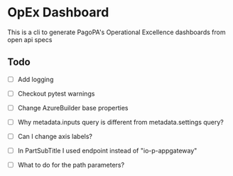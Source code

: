 # OpEx Dashboard

This is a cli to generate PagoPA's Operational Excellence dashboards from open api specs

## Todo

- [ ] Add logging
- [ ] Checkout pytest warnings
- [ ] Change AzureBuilder base properties

- [ ] Why metadata.inputs query is different from metadata.settings query?
- [ ] Can I change axis labels?
- [ ] In PartSubTitle I used endpoint instead of "io-p-appgateway"
- [ ] What to do for the path parameters?

